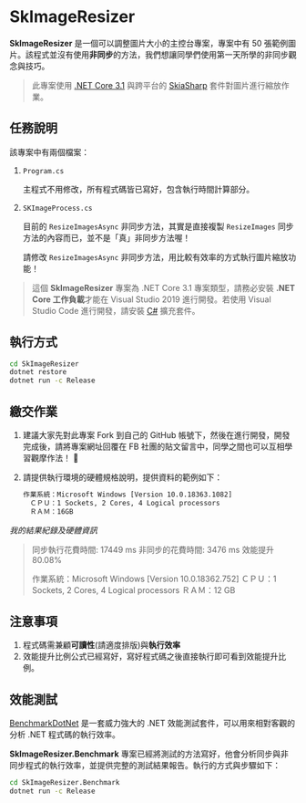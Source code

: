 # SkImageResizer

**SkImageResizer** 是一個可以調整圖片大小的主控台專案，專案中有 50 張範例圖片。該程式並沒有使用**非同步**的方法，我們想讓同學們使用第一天所學的非同步觀念與技巧。

> 此專案使用 [.NET Core 3.1](https://dotnet.microsoft.com/download) 與跨平台的 [SkiaSharp](https://github.com/mono/SkiaSharp) 套件對圖片進行縮放作業。

## 任務說明

該專案中有兩個檔案：

1. `Program.cs`

    主程式不用修改，所有程式碼皆已寫好，包含執行時間計算部分。

2. `SKImageProcess.cs`

    目前的 `ResizeImagesAsync` 非同步方法，其實是直接複製 `ResizeImages` 同步方法的內容而已，並不是「真」非同步方法喔！

    請修改 `ResizeImagesAsync` 非同步方法，用比較有效率的方式執行圖片縮放功能！

> 這個 **SkImageResizer** 專案為 .NET Core 3.1 專案類型，請務必安裝 **.NET Core 工作負載**才能在 Visual Studio 2019 進行開發。若使用 Visual Studio Code 進行開發，請安裝 [C#](https://marketplace.visualstudio.com/items?itemName=ms-dotnettools.csharp) 擴充套件。

## 執行方式

```sh
cd SkImageResizer
dotnet restore
dotnet run -c Release
```

## 繳交作業

1. 建議大家先對此專案 Fork 到自己的 GitHub 帳號下，然後在進行開發，開發完成後，請將專案網址回覆在 FB 社團的貼文留言中，同學之間也可以互相學習觀摩作法！ 🙂

2. 請提供執行環境的硬體規格說明，提供資料的範例如下：

    ```txt
    作業系統：Microsoft Windows [Version 10.0.18363.1082]
    　ＣＰＵ：1 Sockets, 2 Cores, 4 Logical processors
    　ＲＡＭ：16GB
    ```

*我的結果紀錄及硬體資訊*
>同步執行花費時間: 17449 ms
>非同步的花費時間: 3476 ms
>效能提升 80.08%
>
>作業系統：Microsoft Windows [Version 10.0.18362.752]
>ＣＰＵ：1 Sockets, 2 Cores, 4 Logical processors
>ＲＡＭ：12 GB

## 注意事項

1. 程式碼需兼顧**可讀性**(請適度排版)與**執行效率**
2. 效能提升比例公式已經寫好，寫好程式碼之後直接執行即可看到效能提升比例。

## 效能測試

[BenchmarkDotNet](https://benchmarkdotnet.org/) 是一套威力強大的 .NET 效能測試套件，可以用來相對客觀的分析 .NET 程式碼的執行效率。

**SkImageResizer.Benchmark** 專案已經將測試的方法寫好，他會分析同步與非同步程式的執行效率，並提供完整的測試結果報告。執行的方式與步驟如下：

```sh
cd SkImageResizer.Benchmark
dotnet run -c Release
```

